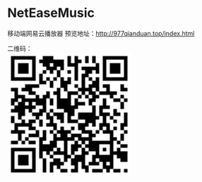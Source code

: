 # NetEaseMusic
移动端网易云播放器
预览地址：http://977qianduan.top/index.html

二维码：  
![img](https://github.com/977106024/NetEaseMusic/blob/master/img/1509890625.png)
